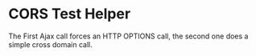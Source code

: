 # CORS Test Helper

The First Ajax call forces an HTTP OPTIONS call, the second one does a simple cross domain call.

